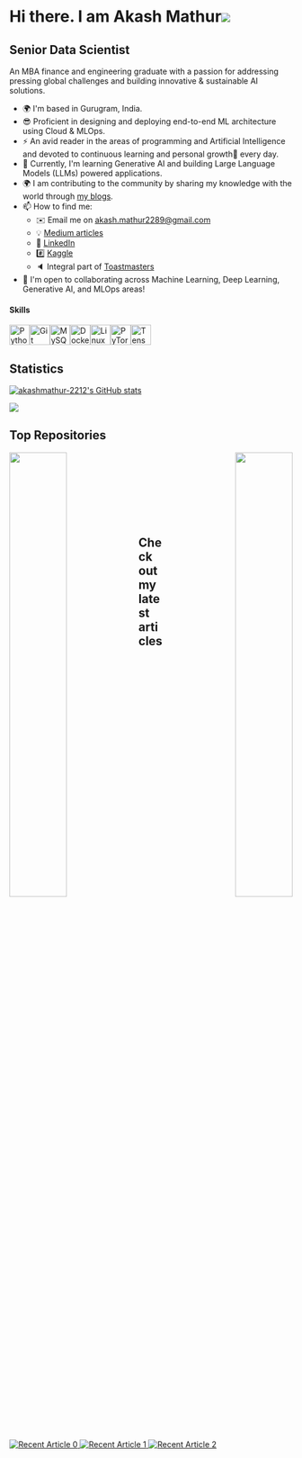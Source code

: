 # Hi there. I am Akash Mathur![](https://user-images.githubusercontent.com/18350557/176309783-0785949b-9127-417c-8b55-ab5a4333674e.gif)

Senior Data Scientist
---------------------

An MBA finance and engineering graduate with a passion for addressing pressing global challenges and building innovative & sustainable AI solutions.

- 🌍 I'm based in Gurugram, India.
- :sunglasses: Proficient in designing and deploying end-to-end ML architecture using Cloud & MLOps.
- :zap: An avid reader in the areas of programming and Artificial Intelligence and devoted to continuous learning and personal growth🌱 every day.
- 🧠 Currently, I'm learning Generative AI and building Large Language Models (LLMs) powered applications.
- :earth_africa: I am contributing to the community by sharing my knowledge with the world through [my blogs](https://akash-mathur.medium.com/).
- 📫 How to find me: 
  - ✉️ Email me on [akash.mathur2289@gmail.com](mailto:akash.mathur2289@gmail.com)
  - :bulb: [Medium articles](https://akash-mathur.medium.com/)
  - :office: [LinkedIn](https://www.linkedin.com/in/akashmathur22/)
  - :hash: [Kaggle](https://www.kaggle.com/akashmathur2212)
  - :speaker: Integral part of [Toastmasters](https://www.toastmasters.org/)
- 🤝  I'm open to collaborating across Machine Learning, Deep Learning, Generative AI, and MLOps areas!
  
#### Skills

<p align="left">
<a href="https://www.python.org/" target="_blank" rel="noreferrer"><img src="https://raw.githubusercontent.com/danielcranney/readme-generator/main/public/icons/skills/python-colored.svg" width="36" height="36" alt="Python" /></a><a href="https://git-scm.com/" target="_blank" rel="noreferrer"><img src="https://raw.githubusercontent.com/danielcranney/readme-generator/main/public/icons/skills/git-colored.svg" width="36" height="36" alt="Git" /></a><a href="https://www.mysql.com/" target="_blank" rel="noreferrer"><img src="https://raw.githubusercontent.com/danielcranney/readme-generator/main/public/icons/skills/mysql-colored.svg" width="36" height="36" alt="MySQL" /></a><a href="https://www.docker.com/" target="_blank" rel="noreferrer"><img src="https://raw.githubusercontent.com/danielcranney/readme-generator/main/public/icons/skills/docker-colored.svg" width="36" height="36" alt="Docker" /></a><a href="https://www.linux.org" target="_blank" rel="noreferrer"><img src="https://raw.githubusercontent.com/danielcranney/readme-generator/main/public/icons/skills/linux-colored.svg" width="36" height="36" alt="Linux" /></a><a href="https://pytorch.org/" target="_blank" rel="noreferrer"><img src="https://raw.githubusercontent.com/danielcranney/readme-generator/main/public/icons/skills/pytorch-colored.svg" width="36" height="36" alt="PyTorch" /></a><a href="https://www.tensorflow.org/" target="_blank" rel="noreferrer"><img src="https://raw.githubusercontent.com/danielcranney/readme-generator/main/public/icons/skills/tensorflow-colored.svg" width="36" height="36" alt="TensorFlow" /></a>
</p>

## Statistics 

<a href="http://www.github.com/akashmathur-2212"><img src="https://github-readme-stats.vercel.app/api?username=akashmathur-2212&show_icons=true&hide=&count_private=true&title_color=0891b2&text_color=ffffff&icon_color=f97316&bg_color=000000&hide_border=true&show_icons=true" alt="akashmathur-2212's GitHub stats" /></a>

<a href="http://www.github.com/akashmathur-2212"><img src="https://github-readme-streak-stats.herokuapp.com/?user=akashmathur-2212&stroke=ffffff&background=000000&ring=0891b2&fire=0891b2&currStreakNum=ffffff&currStreakLabel=0891b2&sideNums=ffffff&sideLabels=ffffff&dates=ffffff&hide_border=true" /></a>
<!--<a href="https://github.com/akashmathur-2212" align="left"><img src="https://github-readme-stats.vercel.app/api/top-langs/?username=akashmathur-2212&langs_count=10&title_color=0891b2&text_color=ffffff&icon_color=f97316&bg_color=000000&hide_border=true&locale=en&custom_title=Top%20%Languages" alt="Top Languages" /></a>-->

## Top Repositories

<div width="100%" align="center"><a href="https://github.com/akashmathur-2212/LLMs-playground" align="left"><img align="left" width="45%" src="https://github-readme-stats.vercel.app/api/pin/?username=akashmathur-2212&repo=LLMs-playground&title_color=0891b2&text_color=ffffff&icon_color=f97316&bg_color=000000&hide_border=true&locale=en" /></a><a href="https://github.com/akashmathur-2212/aws-serverless-workflows" align="right"><img align="right" width="45%" src="https://github-readme-stats.vercel.app/api/pin/?username=akashmathur-2212&repo=aws-serverless-workflows&title_color=0891b2&text_color=ffffff&icon_color=f97316&bg_color=000000&hide_border=true&locale=en" /></a></div><br /><br /><br /><br /><br /><br /><br />

## Check out my latest articles
<a target="_blank" href="https://github-readme-medium-recent-article.vercel.app/medium/@akash-mathur/0"><img src="https://github-readme-medium-recent-article.vercel.app/medium/@akash-mathur/0" alt="Recent Article 0">
<a target="_blank" href="https://github-readme-medium-recent-article.vercel.app/medium/@akash-mathur/1"><img src="https://github-readme-medium-recent-article.vercel.app/medium/@akash-mathur/1" alt="Recent Article 1">
<a target="_blank" href="https://github-readme-medium-recent-article.vercel.app/medium/@akash-mathur/2"><img src="https://github-readme-medium-recent-article.vercel.app/medium/@akash-mathur/2" alt="Recent Article 2">


<!--
**akashmathur-2212/akashmathur-2212** is a ✨ _special_ ✨ repository because its `README.md` (this file) appears on your GitHub profile.
<!--- https://medium.com/towards-data-science/creating-a-data-science-portfolio-bd485382f49 
- :nerd_face: An MBA finance and engineering graduate with a passion for addressing pressing global challenges and building innovative & sustainable AI solutions.--->
